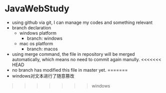 # JavaWebStudy
* using github via git, I can manage my codes and something relevant 
* branch declaration
	* windows platform
		* branch: windows
	* mac os platform
		* branch: macos
* using merge command, the file in repository will be merged automatically, which means no need  to commit again manully.
<<<<<<< HEAD
* no branch has modified this file in master yet.
=======
* windows对文本进行了随意篡改
>>>>>>> windows
